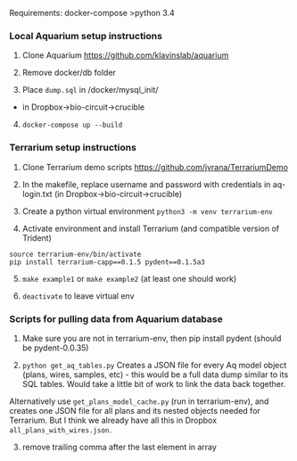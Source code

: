 Requirements:
docker-compose
\>python 3.4

### Local Aquarium setup instructions

1) Clone Aquarium
https://github.com/klavinslab/aquarium

2) Remove docker/db folder

3) Place `dump.sql` in /docker/mysql_init/
* in Dropbox->bio-circuit->crucible

4) `docker-compose up --build`

### Terrarium setup instructions

1) Clone Terrarium demo scripts https://github.com/jvrana/TerrariumDemo

2) In the makefile, replace username and password with credentials in aq-login.txt (in Dropbox->bio-circuit->crucible)

3) Create a python virtual environment
`python3 -m venv terrarium-env`

4) Activate environment and install Terrarium (and compatible version of Trident)
```
source terrarium-env/bin/activate
pip install terrarium-capp==0.1.5 pydent==0.1.5a3
```

5) `make example1` or `make example2` (at least one should work)

6) `deactivate` to leave virtual env

### Scripts for pulling data from Aquarium database
1) Make sure you are not in terrarium-env, then pip install pydent (should be pydent-0.0.35)

2) `python get_aq_tables.py`
Creates a JSON file for every Aq model object (plans, wires, samples, etc) - this would be a full data dump similar to its SQL tables. Would take a little bit of work to link the data back together.

Alternatively use `get_plans_model_cache.py` (run in terrarium-env), and creates one JSON file for all plans and its nested objects needed for Terrarium. But I think we already have all this in Dropbox `all_plans_with_wires.json`.

3) remove trailing comma after the last element in array

